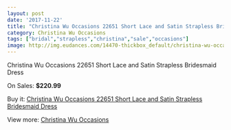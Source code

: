 ```yaml
---
layout: post
date: '2017-11-22'
title: "Christina Wu Occasions 22651 Short Lace and Satin Strapless Bridesmaid Dress"
category: Christina Wu Occasions
tags: ["bridal","strapless","christina","sale","occasions"]
image: http://img.eudances.com/14470-thickbox_default/christina-wu-occasions-22651-short-lace-and-satin-strapless-bridesmaid-dress.jpg
---
```

Christina Wu Occasions 22651 Short Lace and Satin Strapless Bridesmaid Dress

On Sales: **$220.99**
<a href="https://www.eudances.com/en/christina-wu-occasions/4336-christina-wu-occasions-22651-short-lace-and-satin-strapless-bridesmaid-dress.html"><amp-img layout="responsive" width="600" height="600" src="//img.eudances.com/14470-thickbox_default/christina-wu-occasions-22651-short-lace-and-satin-strapless-bridesmaid-dress.jpg" alt="Christina Wu Occasions 22651 Short Lace and Satin Strapless Bridesmaid Dress 0" /></a>
<a href="https://www.eudances.com/en/christina-wu-occasions/4336-christina-wu-occasions-22651-short-lace-and-satin-strapless-bridesmaid-dress.html"><amp-img layout="responsive" width="600" height="600" src="//img.eudances.com/14474-thickbox_default/christina-wu-occasions-22651-short-lace-and-satin-strapless-bridesmaid-dress.jpg" alt="Christina Wu Occasions 22651 Short Lace and Satin Strapless Bridesmaid Dress 1" /></a>
<a href="https://www.eudances.com/en/christina-wu-occasions/4336-christina-wu-occasions-22651-short-lace-and-satin-strapless-bridesmaid-dress.html"><amp-img layout="responsive" width="600" height="600" src="//img.eudances.com/14473-thickbox_default/christina-wu-occasions-22651-short-lace-and-satin-strapless-bridesmaid-dress.jpg" alt="Christina Wu Occasions 22651 Short Lace and Satin Strapless Bridesmaid Dress 2" /></a>
<a href="https://www.eudances.com/en/christina-wu-occasions/4336-christina-wu-occasions-22651-short-lace-and-satin-strapless-bridesmaid-dress.html"><amp-img layout="responsive" width="600" height="600" src="//img.eudances.com/14472-thickbox_default/christina-wu-occasions-22651-short-lace-and-satin-strapless-bridesmaid-dress.jpg" alt="Christina Wu Occasions 22651 Short Lace and Satin Strapless Bridesmaid Dress 3" /></a>
<a href="https://www.eudances.com/en/christina-wu-occasions/4336-christina-wu-occasions-22651-short-lace-and-satin-strapless-bridesmaid-dress.html"><amp-img layout="responsive" width="600" height="600" src="//img.eudances.com/14471-thickbox_default/christina-wu-occasions-22651-short-lace-and-satin-strapless-bridesmaid-dress.jpg" alt="Christina Wu Occasions 22651 Short Lace and Satin Strapless Bridesmaid Dress 4" /></a>

Buy it: [Christina Wu Occasions 22651 Short Lace and Satin Strapless Bridesmaid Dress](https://www.eudances.com/en/christina-wu-occasions/4336-christina-wu-occasions-22651-short-lace-and-satin-strapless-bridesmaid-dress.html "Christina Wu Occasions 22651 Short Lace and Satin Strapless Bridesmaid Dress")

View more: [Christina Wu Occasions](https://www.eudances.com/en/59-christina-wu-occasions "Christina Wu Occasions")